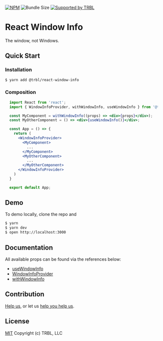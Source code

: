 [![NPM](https://img.shields.io/npm/v/@trbl/react-window-info)](https://www.npmjs.com/@trbl/react-window-info)
![Bundle Size](https://img.shields.io/bundlephobia/minzip/@trbl/react-window-info?label=zipped)
[![Supported by TRBL](https://img.shields.io/badge/supported_by-TRBL-black)](https://github.com/trouble)

# React Window Info

The window, not Windows.

## Quick Start

### Installation

```bash
$ yarn add @trbl/react-window-info
```

### Composition

```jsx
  import React from 'react';
  import { WindowInfoProvider, withWindowInfo, useWindowInfo } from '@trbl/react-window-info';

  const MyComponent = withWindowInfo((props) => <div>{props}</div>);
  const MyOtherComponent = () => <div>{useWindowInfo()}</div>;

  const App = () => {
    return (
      <WindowInfoProvider>
        <MyComponent>
          ...
        </MyComponent>
        <MyOtherComponent>
          ...
        </MyOtherComponent>
      </WindowInfoProvider>
    )
  }

  export default App;
```

## Demo

To demo locally, clone the repo and

```bash
$ yarn
$ yarn dev
$ open http://localhost:3000
```

## Documentation

All available props can be found via the references below:

  - [useWindowInfo](./src/useWindowInfo/README.md)
  - [WindowInfoProvider](./src/WindowInfoProvider/README.md)
  - [withWindowInfo](./src/withWindowInfo/README.md)

## Contribution

[Help us,](https://github.com/trouble/.github/blob/master/CONTRIBUTING.md) or let us [help you help us](https://github.com/trouble/.github/blob/master/SUPPORT.md).

## License

[MIT](https://github.com/trouble/react-window-info/blob/master/LICENSE) Copyright (c) TRBL, LLC
